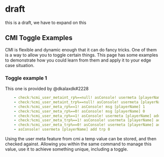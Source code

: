 # draft

this is a draft, we have to expand on this

## CMI Toggle Examples

CMI is flexible and dynamic enough that it can do fancy tricks. One of them is a way to allow you to toggle certain things. This page has some examples to demonstrate how you could learn from them and apply it to your edge case situation.

### Toggle example 1

This one is provided by @dkalaxdk#2228

```yaml
    - check:%cmi_user_metaint_rp%==null! asConsole! usermeta [playerName] add rp 1
    - check:%cmi_user_metaint_trp%==null! asConsole! usermeta [playerName] add trp 0
    - check:%cmi_user_meta_rp%==1! asConsole! msg [playerName] 1
    - check:%cmi_user_meta_rp%==0! asConsole! msg [playerName] 0
    - check:%cmi_user_meta_rp%==1! asConsole! usermeta [playerName] add trp 1
    - check:%cmi_user_meta_trp%==1! asConsole! usermeta [playerName] add temprp 0
    - check:%cmi_user_meta_trp%==0! asConsole! usermeta [playerName] add temprp 1
    - asConsole! usermeta [playerName] add trp 0
```

Using the user meta feature from cmi a temp value can be stored, and then checked against. Allowing you within the same command to manage this value, use it to achieve something unique, including a toggle. 

